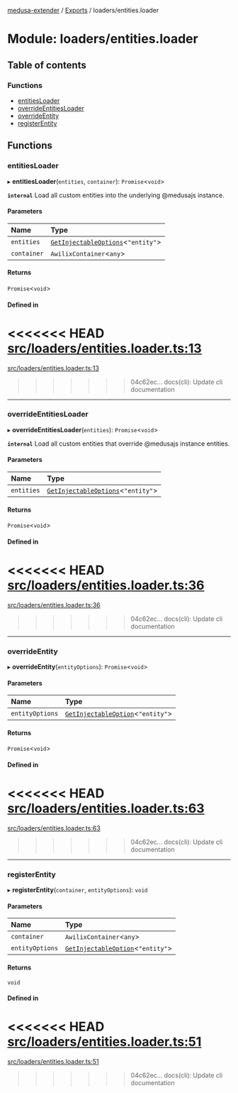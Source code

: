 [medusa-extender](../README.md) / [Exports](../modules.md) / loaders/entities.loader

# Module: loaders/entities.loader

## Table of contents

### Functions

- [entitiesLoader](loaders_entities_loader.md#entitiesloader)
- [overrideEntitiesLoader](loaders_entities_loader.md#overrideentitiesloader)
- [overrideEntity](loaders_entities_loader.md#overrideentity)
- [registerEntity](loaders_entities_loader.md#registerentity)

## Functions

### entitiesLoader

▸ **entitiesLoader**(`entities`, `container`): `Promise`<`void`\>

**`internal`**
Load all custom entities into the underlying @medusajs instance.

#### Parameters

| Name | Type |
| :------ | :------ |
| `entities` | [`GetInjectableOptions`](core_types.md#getinjectableoptions)<``"entity"``\> |
| `container` | `AwilixContainer`<`any`\> |

#### Returns

`Promise`<`void`\>

#### Defined in

<<<<<<< HEAD
[src/loaders/entities.loader.ts:13](https://github.com/adrien2p/medusa-extender/blob/8d611e7/src/loaders/entities.loader.ts#L13)
=======
[src/loaders/entities.loader.ts:13](https://github.com/adrien2p/medusa-extender/blob/b9aa690/src/loaders/entities.loader.ts#L13)
>>>>>>> 04c62ec... docs(cli): Update cli documentation

___

### overrideEntitiesLoader

▸ **overrideEntitiesLoader**(`entities`): `Promise`<`void`\>

**`internal`**
Load all custom entities that override @medusajs instance entities.

#### Parameters

| Name | Type |
| :------ | :------ |
| `entities` | [`GetInjectableOptions`](core_types.md#getinjectableoptions)<``"entity"``\> |

#### Returns

`Promise`<`void`\>

#### Defined in

<<<<<<< HEAD
[src/loaders/entities.loader.ts:36](https://github.com/adrien2p/medusa-extender/blob/8d611e7/src/loaders/entities.loader.ts#L36)
=======
[src/loaders/entities.loader.ts:36](https://github.com/adrien2p/medusa-extender/blob/b9aa690/src/loaders/entities.loader.ts#L36)
>>>>>>> 04c62ec... docs(cli): Update cli documentation

___

### overrideEntity

▸ **overrideEntity**(`entityOptions`): `Promise`<`void`\>

#### Parameters

| Name | Type |
| :------ | :------ |
| `entityOptions` | [`GetInjectableOption`](core_types.md#getinjectableoption)<``"entity"``\> |

#### Returns

`Promise`<`void`\>

#### Defined in

<<<<<<< HEAD
[src/loaders/entities.loader.ts:63](https://github.com/adrien2p/medusa-extender/blob/8d611e7/src/loaders/entities.loader.ts#L63)
=======
[src/loaders/entities.loader.ts:63](https://github.com/adrien2p/medusa-extender/blob/b9aa690/src/loaders/entities.loader.ts#L63)
>>>>>>> 04c62ec... docs(cli): Update cli documentation

___

### registerEntity

▸ **registerEntity**(`container`, `entityOptions`): `void`

#### Parameters

| Name | Type |
| :------ | :------ |
| `container` | `AwilixContainer`<`any`\> |
| `entityOptions` | [`GetInjectableOption`](core_types.md#getinjectableoption)<``"entity"``\> |

#### Returns

`void`

#### Defined in

<<<<<<< HEAD
[src/loaders/entities.loader.ts:51](https://github.com/adrien2p/medusa-extender/blob/8d611e7/src/loaders/entities.loader.ts#L51)
=======
[src/loaders/entities.loader.ts:51](https://github.com/adrien2p/medusa-extender/blob/b9aa690/src/loaders/entities.loader.ts#L51)
>>>>>>> 04c62ec... docs(cli): Update cli documentation
